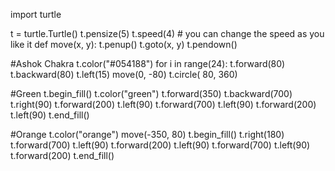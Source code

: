 import turtle

t = turtle.Turtle()
t.pensize(5)
t.speed(4) # you can change the speed as you like it
def move(x, y):
    t.penup()
    t.goto(x, y)
    t.pendown()

#Ashok Chakra
t.color("#054188")
for i in range(24):
    t.forward(80)
    t.backward(80)
    t.left(15)
move(0, -80)
t.circle( 80, 360)

#Green
t.begin_fill()
t.color("green")
t.forward(350)
t.backward(700)
t.right(90)
t.forward(200)
t.left(90)
t.forward(700)
t.left(90)
t.forward(200)
t.left(90)
t.end_fill()

#Orange
t.color("orange")
move(-350, 80)
t.begin_fill()
t.right(180)
t.forward(700)
t.left(90)
t.forward(200)
t.left(90)
t.forward(700)
t.left(90)
t.forward(200)
t.end_fill()
